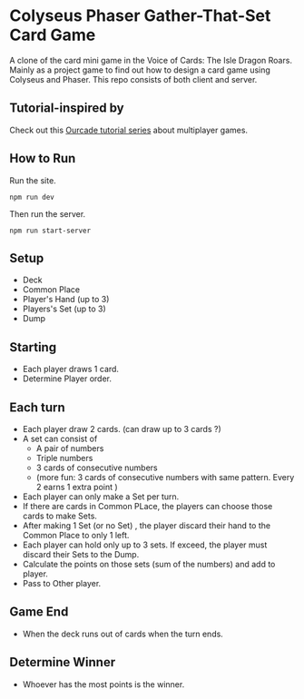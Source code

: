 # Colyseus Phaser Gather-That-Set Card Game

A clone of the card mini game in the Voice of Cards: The Isle Dragon Roars.
Mainly as a project game to find out how to design a card game using Colyseus and Phaser.
This repo consists of both client and server.

## Tutorial-inspired by

Check out this [Ourcade tutorial series](https://www.youtube.com/embed/videoseries?list=PLumYWZ2t7CRueXsocQXOGqewmwzohljof) about multiplayer games.

## How to Run

Run the site.
```
npm run dev
```

Then run the server.
```
npm run start-server
```
## Setup
- Deck
- Common Place
- Player's Hand (up to 3)
- Players's Set (up to 3)
- Dump

## Starting 
- Each player draws 1 card.
- Determine Player order.

## Each turn
- Each player draw 2 cards. (can draw up to 3 cards ?)
- A set can consist of
	- A pair of numbers
	- Triple numbers
	- 3 cards of consecutive numbers
	- (more fun:  3 cards of consecutive numbers with same pattern. Every 2 earns 1 extra point )
- Each player can only make a Set per turn. 
- If there are cards in Common PLace, the players can choose those cards to make Sets.
- After making 1 Set (or no Set) , the player discard their hand to the Common Place to only 1 left. 
- Each player can hold only up to 3 sets. If exceed, the player must discard their Sets to the Dump.
- Calculate the points on those sets (sum of the numbers) and add to player.
- Pass to Other player.

## Game End
- When the deck runs out of cards when the turn ends.

## Determine Winner
- Whoever has the most points is the winner. 
